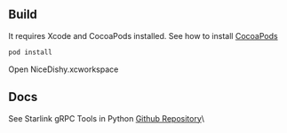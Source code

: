 ## Build

It requires Xcode and CocoaPods installed. See how to install [CocoaPods](https://cocoapods.org)

```bash
pod install
```

Open NiceDishy.xcworkspace

## Docs

See Starlink gRPC Tools in Python [Github Repository](https://github.com/sparky8512/starlink-grpc-tools)\